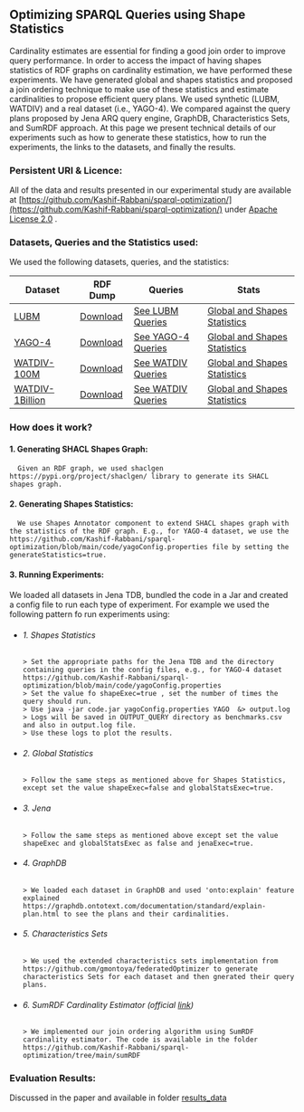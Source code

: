 ## Optimizing SPARQL Queries using Shape Statistics

Cardinality estimates are essential for finding a good join order to improve query performance. In order to access the impact of having shapes statistics of RDF graphs on cardinality estimation, we have performed these experiments. We have generated global and shapes statistics and proposed a join ordering technique to make use of these statistics and estimate cardinalities to propose efficient query plans. We used synthetic (LUBM, WATDIV) and a real dataset (i.e., YAGO-4). We compared against the query plans proposed by Jena ARQ query engine, GraphDB, Characteristics Sets, and SumRDF approach. At this page we present technical details of our experiments such as how to generate these statistics, how to run the experiments, the links to the datasets, and finally the results.


### Persistent URI & Licence:
All of the data and results presented in our experimental study are available at
[https://github.com/Kashif-Rabbani/sparql-optimization/](https://github.com/Kashif-Rabbani/sparql-optimization/) under [Apache License 2.0](https://github.com/Kashif-Rabbani/sparql-optimization/blob/main/LICENSE) .


### Datasets, Queries and the Statistics used:
We used the following datasets, queries, and the statistics: 

Dataset | RDF Dump | Queries | Stats
------------ | ------------- | -------------| -------------
[LUBM](http://swat.cse.lehigh.edu/projects/lubm/)|[Download](http://130.226.98.152/www_datasets/lubm.n3)| [See LUBM Queries](https://github.com/Kashif-Rabbani/sparql-optimization/tree/main/queries/lubmQueries) | [Global and Shapes Statistics](https://github.com/Kashif-Rabbani/sparql-optimization/tree/main/globalAndShapesStats/lubmStats)
[YAGO-4](http://yago-knowledge.org/)|[Download](http://130.226.98.152/www_datasets/yago.n3)| [See YAGO-4 Queries](https://github.com/Kashif-Rabbani/sparql-optimization/tree/main/queries/yago-4Queries) | [Global and Shapes Statistics](https://github.com/Kashif-Rabbani/sparql-optimization/tree/main/globalAndShapesStats/yagoStats)
[WATDIV-100M](https://link.springer.com/chapter/10.1007/978-3-319-11964-9_13)|[Download](http://dsg.uwaterloo.ca/watdiv/watdiv.100M.tar.bz2) | [See WATDIV Queries](https://github.com/Kashif-Rabbani/sparql-optimization/tree/main/queries/watdivQueries)| [Global and Shapes Statistics](https://github.com/Kashif-Rabbani/sparql-optimization/tree/main/globalAndShapesStats/watdivStats)
[WATDIV-1Billion](https://link.springer.com/chapter/10.1007/978-3-319-11964-9_13)|[Download](https://hobbitdata.informatik.uni-leipzig.de/intelligent-SPARQL-interface/) | [See WATDIV Queries](https://github.com/Kashif-Rabbani/sparql-optimization/tree/main/queries/watdivQueries)| [Global and Shapes Statistics](https://github.com/Kashif-Rabbani/sparql-optimization/tree/main/globalAndShapesStats/watdivStats)


### How does it work?

#### 1. Generating SHACL Shapes Graph:
      Given an RDF graph, we used shaclgen https://pypi.org/project/shaclgen/ library to generate its SHACL shapes graph.

#### 2. Generating Shapes Statistics:
      We use Shapes Annotator component to extend SHACL shapes graph with the statistics of the RDF graph. E.g., for YAGO-4 dataset, we use the https://github.com/Kashif-Rabbani/sparql-optimization/blob/main/code/yagoConfig.properties file by setting the generateStatistics=true.
  
#### 3. Running Experiments:
   We loaded all datasets in Jena TDB, bundled the code in a Jar and created a config file to run each type of experiment. For example we used the following pattern fo run experiments using:
  
  * ###### 1. Shapes Statistics
        > Set the appropriate paths for the Jena TDB and the directory containing queries in the config files, e.g., for YAGO-4 dataset https://github.com/Kashif-Rabbani/sparql-optimization/blob/main/code/yagoConfig.properties
        > Set the value fo shapeExec=true , set the number of times the query should run.
        > Use java -jar code.jar yagoConfig.properties YAGO  &> output.log
        > Logs will be saved in OUTPUT_QUERY directory as benchmarks.csv and also in output.log file. 
        > Use these logs to plot the results.

  * ###### 2. Global Statistics
        > Follow the same steps as mentioned above for Shapes Statistics, except set the value shapeExec=false and globalStatsExec=true.
        
  * ###### 3. Jena
        > Follow the same steps as mentioned above except set the value shapeExec and globalStatsExec as false and jenaExec=true.
    
  * ###### 4. GraphDB
        > We loaded each dataset in GraphDB and used 'onto:explain' feature explained https://graphdb.ontotext.com/documentation/standard/explain-plan.html to see the plans and their cardinalities. 
        
  * ###### 5. Characteristics Sets
        > We used the extended characteristics sets implementation from https://github.com/gmontoya/federatedOptimizer to generate characteristics Sets for each dataset and then gnerated their query plans.
  
  * ###### 6. SumRDF Cardinality Estimator (official [link](https://www.cs.ox.ac.uk/isg/tools/SumRDF/))
        > We implemented our join ordering algorithm using SumRDF cardinality estimator. The code is available in the folder https://github.com/Kashif-Rabbani/sparql-optimization/tree/main/sumRDF 

     

### Evaluation Results:

Discussed in the paper and available in folder [results_data](https://github.com/Kashif-Rabbani/sparql-optimization/tree/main/results_data)
